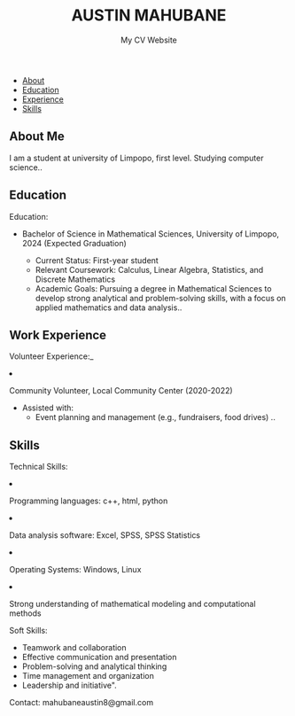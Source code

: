 <!DOCTYPE html>
<html lang="en">
<head>
    <meta charset="UTF-8">
    <meta name="viewport" content="width=device-width, initial-scale=1.0">
    <link rel="stylesheet" href="styles.css">
    <title>Your Name • CV</title>
</head>
<body>
    <header>
        <h1>AUSTIN MAHUBANE</h1>
        <p>My CV Website</p>
    </header>
    <nav>
        <ul>
            <li><a href="#about">About</a></li>
            <li><a href="#education">Education</a></li>
            <li><a href="#experience">Experience</a></li>
            <li><a href="#skills">Skills</a></li>
        </ul>
    </nav>
    <section id="about">
        <h2>About Me</h2>
        <p>I am a student at university of Limpopo, first level. Studying computer science..</p>
    </section>
    <section id="education">
        <h2>Education</h2>
        <p>Education:

- Bachelor of Science in Mathematical Sciences, University of Limpopo, 2024 (Expected Graduation)
    - Current Status: First-year student
    - Relevant Coursework: Calculus, Linear Algebra, Statistics, and Discrete Mathematics
    - Academic Goals: Pursuing a degree in Mathematical Sciences to develop strong analytical and problem-solving skills, with a focus on applied mathematics and data analysis..</p>
    </section>
    <section id="experience">
        <h2>Work Experience</h2>
        <p>Volunteer Experience:_

- Community Volunteer, Local Community Center (2020-2022)
    - Assisted with:
        - Event planning and management (e.g., fundraisers, food drives)
..</p>
    </section>
    <section id="skills">
        <h2>Skills</h2>
        <p>Technical Skills:

- Programming languages: c++, html, python
- Data analysis software: Excel, SPSS, SPSS Statistics
- Operating Systems: Windows, Linux
- Strong understanding of mathematical modeling and computational methods

Soft Skills:

- Teamwork and collaboration
- Effective communication and presentation
- Problem-solving and analytical thinking
- Time management and organization
- Leadership and initiative".</p>
    </section>
    <footer>
        <p>Contact: mahubaneaustin8@gmail.com</p>
    </footer>
    <script src="script.js"></script>
</body>
</html>

